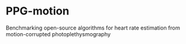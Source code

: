 # PPG-motion
Benchmarking open-source algorithms for heart rate estimation from motion-corrupted photoplethysmography
